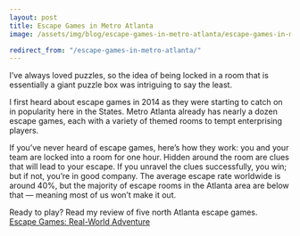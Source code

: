 ```yaml
---
layout: post
title: Escape Games in Metro Atlanta
image: /assets/img/blog/escape-games-in-metro-atlanta/escape-games-in-metro-atlanta.jpg

redirect_from: "/escape-games-in-metro-atlanta/"
---
```


I’ve always loved puzzles, so the idea of being locked in a room that is essentially a giant puzzle box was intriguing to say the least.

I first heard about escape games in 2014 as they were starting to catch on in popularity here in the States. Metro Atlanta already has nearly a dozen escape games, each with a variety of themed rooms to tempt enterprising players.

If you’ve never heard of escape games, here’s how they work: you and your team are locked into a room for one hour. Hidden around the room are clues that will lead to your escape. If you unravel the clues successfully, you win; but if not, you’re in good company. The average escape rate worldwide is around 40%, but the majority of escape rooms in the Atlanta area are below that — meaning most of us won’t make it out.

<p class="h4">Ready to play? Read my review of five north Atlanta escape games.<br>
<a href="https://www.gafollowers.com/escape-games-real-world-adventure/" rel="noopener noreferrer" rel="noopener noreferrer" target="_blank">Escape Games: Real-World Adventure</a>
